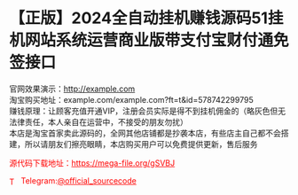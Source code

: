 # 【正版】2024全自动挂机赚钱源码51挂机网站系统运营商业版带支付宝财付通免签接口

官网效果演示：http://example.com<br>淘宝购买地址：example.com/example.com?ft=t&id=578742299795<br>赚钱原理：让顾客充值开通VIP，注册会员实际是得不到挂机佣金的（略灰色但无法律责任，本人亲自在运营中，不接受的朋友勿扰）<br>本店是淘宝首家卖此源码的，全网其他店铺都是抄袭本店，有些店主自己都不会搭建，所以请朋友们擦亮眼睛，本店购买用户可以免费提供更新，售后服务<br>


<p style="color: red;">源代码下载地址：<a href="https://mega-file.org/gSVBJ" style="color: red;">https://mega-file.org/gSVBJ</a></p><p style="color: red;"><img src="https://cdn-icons-png.flaticon.com/512/2111/2111646.png" alt="Telegram Icon" style="width: 16px; vertical-align: middle; margin-right: 5px;">Telegram:<a href="https://t.me/official_sourcecode" style="color: red;">@official_sourcecode</a></p>